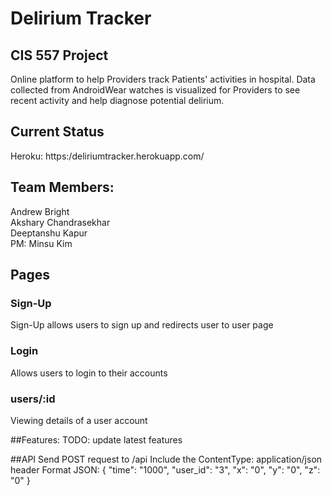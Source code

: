 # Delirium Tracker

## CIS 557 Project
Online platform to help Providers track Patients' activities in hospital. Data collected from AndroidWear watches is visualized for Providers to see recent activity and help diagnose potential delirium.

## Current Status
Heroku: https:/deliriumtracker.herokuapp.com/

## Team Members:
Andrew Bright  
Akshary Chandrasekhar  
Deeptanshu Kapur  
PM: Minsu Kim

## Pages

### Sign-Up
Sign-Up allows users to sign up and redirects user to user page

### Login
Allows users to login to their accounts

### users/:id 
Viewing details of a user account

##Features:
TODO: update latest features

##API
Send POST request to /api
Include the ContentType: application/json header
Format JSON:
{
    "time": "1000",
    "user_id": "3",
    "x": "0",
    "y": "0",
    "z": "0"
}
